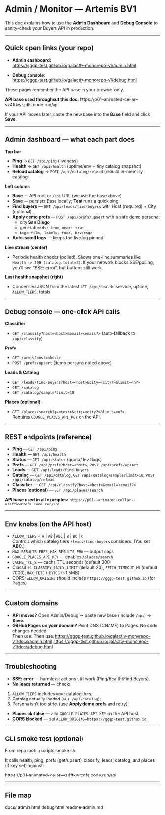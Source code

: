 # Admin / Monitor — Artemis BV1

This doc explains how to use the **Admin Dashboard** and **Debug Console** to sanity-check your Buyers API in production.

---

## Quick open links (your repo)

- **Admin dashboard:**  
  https://gggp-test.github.io/galactly-monorepo-v1/admin.html

- **Debug console:**  
  https://gggp-test.github.io/galactly-monorepo-v1/debug.html

These pages remember the API base in your browser only.

**API base used throughout this doc:**
https://p01–animated-cellar–vz4ftkwrzdfs.code.run/api



If your API moves later, paste the new base into the **Base** field and click **Save**.

---

## Admin dashboard — what each part does

**Top bar**
- **Ping** → `GET /api/ping` (liveness)
- **Health** → `GET /api/health` (uptime/env + tiny catalog snapshot)
- **Reload catalog** → `POST /api/catalog/reload` (rebuild in-memory catalog)

**Left column**
- **Base** — API root or `/api` URL (we use the base above)  
- **Save** — persists Base locally; **Test** runs a quick ping
- **Find buyers** — `GET /api/leads/find-buyers` with Host (required) + City (optional)
- **Apply demo prefs** — `POST /api/prefs/upsert` with a safe demo persona:
  - city **San Diego**
  - general: `mids: true`, `near: true`
  - tags: `film, labels, food, beverage`
- **Auto-scroll logs** — keeps the live log pinned

**Live stream (center)**
- Periodic health checks (polled). Shows one-line summaries like  
  `Health -> 200 (catalog.total=3)`. If your network blocks SSE/polling, you’ll see
  “SSE: error”, but buttons still work.

**Last health snapshot (right)**
- Condensed JSON from the latest `GET /api/health`: service, uptime, `ALLOW_TIERS`, totals.

---

## Debug console — one-click API calls

**Classifier**
- `GET /classify?host=<host>&email=<email?>` (auto-fallback to `/api/classify`)

**Prefs**
- `GET /prefs?host=<host>`
- `POST /prefs/upsert` (demo persona noted above)

**Leads & Catalog**
- `GET /leads/find-buyers?host=<host>&city=<city?>&limit=<n?>`
- `GET /catalog`
- `GET /catalog/sample?limit=10`

**Places (optional)**
- `GET /places/search?q=<text>&city=<city?>&limit=<n?>`  
  Requires `GOOGLE_PLACES_API_KEY` on the API.

---

## REST endpoints (reference)

- **Ping** — `GET /api/ping`  
- **Health** — `GET /api/health`  
- **Status** — `GET /api/status` (quota/dev flags)  
- **Prefs** — `GET /api/prefs?host=<host>`, `POST /api/prefs/upsert`  
- **Leads** — `GET /api/leads/find-buyers`  
- **Catalog** — `GET /api/catalog`, `GET /api/catalog/sample?limit=10`, `POST /api/catalog/reload`  
- **Classifier** — `GET /api/classify?host=<host>&email=<email?>`  
- **Places (optional)** — `GET /api/places/search`

**API base used in all examples:** `https://p01--animated-cellar--vz4ftkwrzdfs.code.run/api`

---

## Env knobs (on the API host)

- `ALLOW_TIERS` = `A` | `AB` | `ABC` | `B` | `BC` | `C`  
  Controls which catalog tiers `/leads/find-buyers` considers. (You set **ABC**.)
- `MAX_RESULTS_FREE`, `MAX_RESULTS_PRO` — output caps
- `GOOGLE_PLACES_API_KEY` — enables `/places/search`
- `CACHE_TTL_S` — cache TTL seconds (default 300)
- Classifier: `CLASSIFY_DAILY_LIMIT` (default 20), `FETCH_TIMEOUT_MS` (default 7000), `MAX_FETCH_BYTES` (~1.5MB)
- CORS: `ALLOW_ORIGINS` should include `https://gggp-test.github.io` (for Pages)

---

## Custom domains

- **API moves?** Open Admin/Debug → paste new base (include `/api`) → **Save**.  
- **GitHub Pages on your domain?** Point DNS (CNAME) to Pages. No code changes needed.  
  Then use:
Then use: https://gggp-test.github.io/galactly-monorepo-v1/docs/admin.html
https://gggp-test.github.io/galactly-monorepo-v1/docs/debug.html

---

## Troubleshooting

- **SSE: error** — harmless; actions still work (Ping/Health/Find Buyers).
- **No leads returned** — check:
1) `ALLOW_TIERS` includes your catalog tiers;  
2) Catalog actually loaded (`GET /api/catalog`);  
3) Persona isn’t too strict (use **Apply demo prefs** and retry).
- **Places ok:false** — add `GOOGLE_PLACES_API_KEY` on the API host.
- **CORS blocked** — set `ALLOW_ORIGINS=https://gggp-test.github.io`.

---

## CLI smoke test (optional)

From repo root:
./scripts/smoke.sh


It calls health, ping, prefs (get/upsert), classify, leads, catalog, and places (if key set) against:

https://p01–animated-cellar–vz4ftkwrzdfs.code.run/api


---

## File map

docs/
admin.html
debug.html
readme-admin.md

